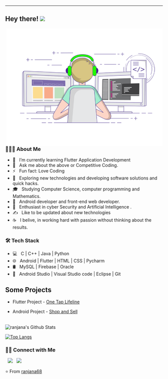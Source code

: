 
<!--

 Hi there 👋
- 🔭 Worked on C, C++, Java, Android, Flutter, HTML, CSS.
- 💬 Ask me about the above or Competitive Coding.
- 📫 How to reach me :  [Linkedin](https://www.linkedin.com/in/ranjana-bhardwaj-043b26136/) , [Twitter](https://twitter.com/RANJANABHARDW18)
- ⚡ Fun fact: Love Coding

**Ranjana68/Ranjana68** is a ✨ _special_ ✨ repository because its `README.md` (this file) appears on your GitHub profile.

Here are some ideas to get you started:

- 🔭 I’m currently working on ...
- 🌱 I’m currently learning ...
- 👯 I’m looking to collaborate on ...
- 🤔 I’m looking for help with ...
- 💬 Ask me about ...
- 📫 How to reach me: ...
- 😄 Pronouns: ...
- ⚡ Fun fact: ...
-->


--------------------------------------------------------------------------------------------------------------------------------------------------------------------------------
<h2> Hey there!  <img src="https://github.com/souvikguria98/souvikguria98/blob/master/Hi.gif" width="25"></h2>
<img align="right" alt="GIF" src="https://raw.githubusercontent.com/devSouvik/devSouvik/master/gif3.gif" width="500"/>

<h3> 👨🏻‍💻 About Me </h3>

- 🔭 &nbsp; I’m currently learning Flutter Application Development
- 💬 &nbsp; Ask me about the above or Competitive Coding.
- ⚡ &nbsp; Fun fact: Love Coding
- 🤔 &nbsp; Exploring new technologies and developing software solutions and quick hacks.
- 🎓 &nbsp; Studying Computer Science, computer programming and Mathematics.
- 💼 &nbsp; Android developer and front-end web developer.
- 🌱 &nbsp; Enthusiast in cyber Security and Artificial Intelligence .
- ✍️ &nbsp; Like to be updated about new technologies
- ☕ &nbsp; I belive, in working hard with passion without thinking about the results.

<h3>🛠 Tech Stack</h3>

- 💻 &nbsp; C | C++ | Java | Python
- 🌐 &nbsp; Android | Flutter | HTML | CSS | Pycharm
- 🛢 &nbsp; MySQL | Firebase | Oracle
- 🔧 &nbsp; Android Studio | Visual Studio code | Eclipse | Git

 <h2> Some Projects </h2>
 
 
- Flutter Project  - [One Tap Lifeline](https://github.com/Ranjana68/One-Tap-Lifeline)

- Android Project  - [Shop and Sell](https://github.com/Ranjana68/Project-ShopAndSell-Android)


<br>

<img align="center" src="https://github-readme-stats.vercel.app/api?username=ranjana68&include_all_commits=true&count_private=true&show_icons=true&line_height=20&title_color=7A7ADB&icon_color=2234AE&text_color=D3D3D3&bg_color=0,000000,130F40" alt="ranjana's Github Stats">

</br>

[![Top Langs](https://github-readme-stats.vercel.app/api/top-langs/?username=ranjana68&layout=compact&text_color=daf7dc&bg_color=151515)](https://github.com/ranjana68/github-readme-stats)


<h3> 🤝🏻 Connect with Me </h3>

<p align="left">
&nbsp; <a href="https://twitter.com/RANJANABHARDW18" target="_blank" rel="noopener noreferrer"><img src="https://img.icons8.com/plasticine/100/000000/twitter.png" width="50" /></a>  
&nbsp; <a href="https://www.linkedin.com/in/ranjana-bhardwaj-043b26136/" target="_blank" rel="noopener noreferrer"><img src="https://img.icons8.com/plasticine/100/000000/linkedin.png" width="50" /></a>


⭐️ From [ranjana68](https://github.com/ranjana68)

